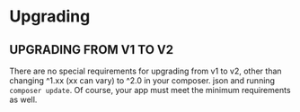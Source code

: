 # Upgrading

## UPGRADING FROM V1 TO V2

There are no special requirements for upgrading from v1 to v2, other than changing ^1.xx \(xx can vary\) to ^2.0 in your
composer. json and running `composer update`. Of course, your app must meet the minimum requirements as well.
